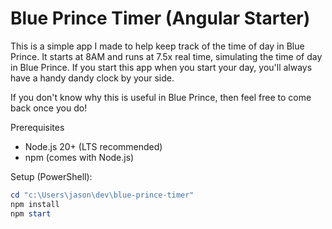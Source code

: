 # Blue Prince Timer (Angular Starter)

This is a simple app I made to help keep track of the time of day in Blue Prince.  It starts at 8AM and runs at 7.5x real time, simulating the time of day in Blue Prince.  If you start this app when you start your day, you'll always have a handy dandy clock by your side.

If you don't know why this is useful in Blue Prince, then feel free to come back once you do!

Prerequisites
- Node.js 20+ (LTS recommended)
- npm (comes with Node.js)

Setup (PowerShell):

```powershell
cd "c:\Users\jason\dev\blue-prince-timer"
npm install
npm start
```